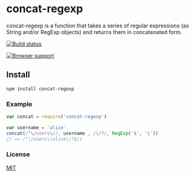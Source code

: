 # concat-regexp
concat-regexp is a function that takes a series of regular expressions (as String and/or RegExp objects) and returns them in concatenated form.

[![Build status](https://travis-ci.org/alice/concat-regexp.png?branch=master)](https://travis-ci.org/alice/concat-regexp)

[![Browser support](https://ci.testling.com/alice/concat-regexp.png)](https://ci.testling.com/alice/concat-regexp)

## Install
```
npm install concat-regexp
```

### Example
``` js
var concat = require('concat-regexp')

var username = 'alice'
concat(/^\/users\//, username , /\/?/, RegExp('$', 'i'))
// => /^\/users\/alice\/?$/i
```

### License
[MIT](http://opensource.org/licenses/MIT)
